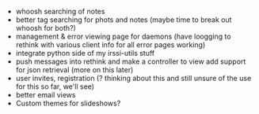 - whoosh searching of notes
- better tag searching for phots and notes (maybe time to break out whoosh for
  both?)
- management & error viewing page for daemons (have loogging to rethink with
  various client info for all error pages working)
- integrate python side of my irssi-utils stuff
 - push messages into rethink and make a controller to view
     add support for json retrieval (more on this later)
- user invites, registration (? thinking about this and still unsure of the use
  for this so far, we'll see)
- better email views
- Custom themes for slideshows?


